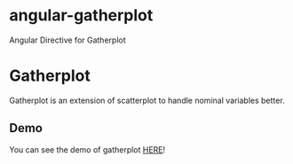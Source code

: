 # angular-gatherplot
Angular Directive for Gatherplot

Gatherplot
==========================
Gatherplot is an extension of scatterplot to handle nominal variables better. 

Demo 
----------
You can see the demo of gatherplot [HERE][1]! 

[1]: http://gatherplot.firebaseapp.com
  
  
